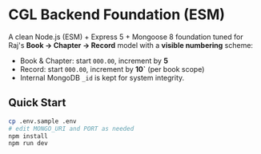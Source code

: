 # CGL Backend Foundation (ESM)

A clean Node.js (ESM) + Express 5 + Mongoose 8 foundation tuned for Raj's **Book → Chapter → Record** model with a **visible numbering** scheme:
- Book & Chapter: start `000.00`, increment by **5**
- Record: start `000.00`, increment by **10`** (per book scope)
- Internal MongoDB `_id` is kept for system integrity.

## Quick Start
```bash
cp .env.sample .env
# edit MONGO_URI and PORT as needed
npm install
npm run dev
```
